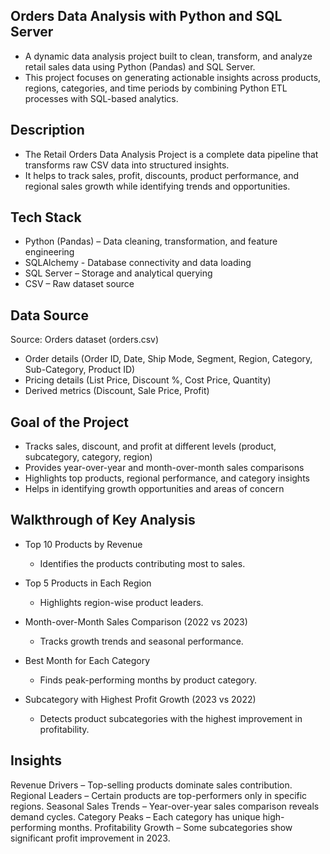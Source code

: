  Orders Data Analysis with Python and SQL Server
-------------------------------------------------------------------------

-  A dynamic data analysis project built to clean, transform, and analyze retail sales data using Python (Pandas) and SQL Server.
- This project focuses on generating actionable insights across products, regions, categories, and time periods by combining Python ETL processes with SQL-based      analytics.

Description
-------------------------------------------------------------------------
- The Retail Orders Data Analysis Project is a complete data pipeline that transforms raw CSV data into structured insights.
- It helps to track sales, profit, discounts, product performance, and regional sales growth while identifying trends and opportunities.

Tech Stack
-------------------------------------------------------------------------
- Python (Pandas) – Data cleaning, transformation, and feature engineering
- SQLAlchemy -  Database connectivity and data loading
- SQL Server – Storage and analytical querying
- CSV – Raw dataset source

Data Source
-------------------------------------------------------------------------
Source: Orders dataset (orders.csv)
- Order details (Order ID, Date, Ship Mode, Segment, Region, Category, Sub-Category, Product ID)
- Pricing details (List Price, Discount %, Cost Price, Quantity)
- Derived metrics (Discount, Sale Price, Profit)

Goal of the Project
-------------------------------------------------------------------------
- Tracks sales, discount, and profit at different levels (product, subcategory, category, region)
- Provides year-over-year and month-over-month sales comparisons
- Highlights top products, regional performance, and category insights
- Helps in identifying growth opportunities and areas of concern

Walkthrough of Key Analysis
-------------------------------------------------------------------------
- Top 10 Products by Revenue
   - Identifies the products contributing most to sales.

- Top 5 Products in Each Region
   - Highlights region-wise product leaders.

- Month-over-Month Sales Comparison (2022 vs 2023)
   - Tracks growth trends and seasonal performance.

- Best Month for Each Category
   - Finds peak-performing months by product category.

- Subcategory with Highest Profit Growth (2023 vs 2022)
  - Detects product subcategories with the highest improvement in profitability.


Insights
----------------------------------------------------------------------------
Revenue Drivers
  – Top-selling products dominate sales contribution.  
Regional Leaders
  – Certain products are top-performers only in specific regions.
Seasonal Sales Trends 
  – Year-over-year sales comparison reveals demand cycles.
Category Peaks
  – Each category has unique high-performing months.
Profitability Growth
  – Some subcategories show significant profit improvement in 2023.
